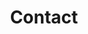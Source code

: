 ---
widget: contact
widget_id: Contact
headless: true
weight: 210
title: Contact
subtitle: null
active: true
content:
  autolink: true
  form:
    provider: netlify
    formspree:
      id: test
    netlify:
      captcha: false
design:
  columns: "2"
---